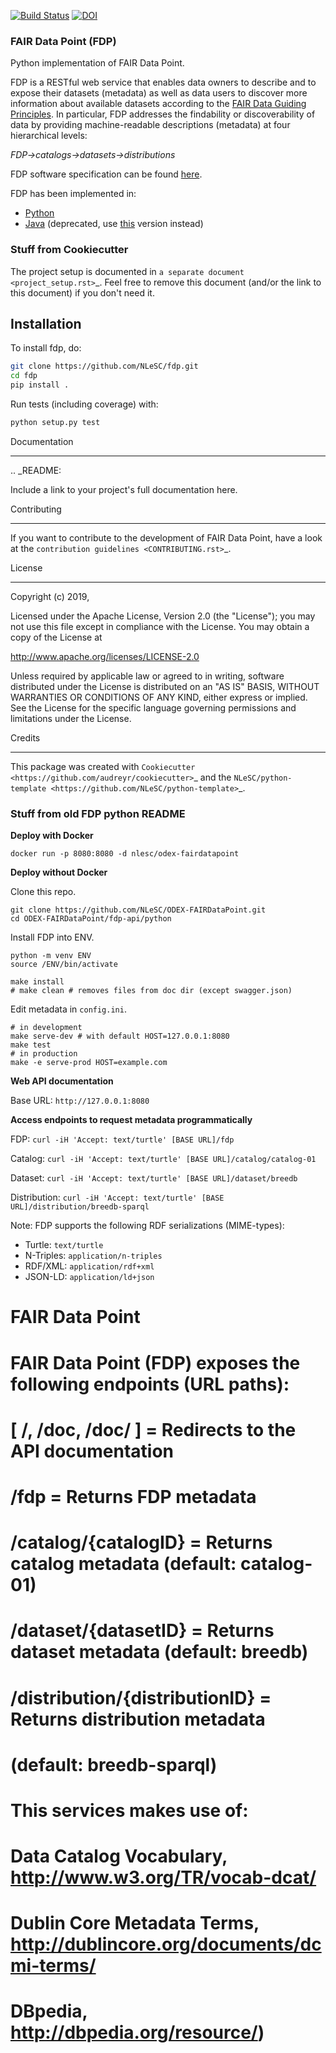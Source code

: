 [![Build Status](https://travis-ci.org/NLeSC/ODEX-FAIRDataPoint.svg?branch=master)](https://travis-ci.org/NLeSC/ODEX-FAIRDataPoint)
[![DOI](https://zenodo.org/badge/37470907.svg)](https://zenodo.org/badge/latestdoi/37470907)

### FAIR Data Point (FDP)

Python implementation of FAIR Data Point.

FDP is a RESTful web service that enables data owners to describe and to expose their datasets (metadata) as well as data users to discover more information about available datasets according to the [FAIR Data Guiding Principles](http://www.force11.org/group/fairgroup/fairprinciples). In particular, FDP addresses the findability or discoverability of data by providing machine-readable descriptions (metadata) at four hierarchical levels:

*FDP->catalogs->datasets->distributions*

FDP software specification can be found [here](https://dtl-fair.atlassian.net/wiki/spaces/FDP/pages/6127622/FAIR+Data+Point+Software+Specification).

FDP has been implemented in:
* [Python](https://github.com/NLeSC/ODEX-FAIRDataPoint/tree/master/fdp-api/python)
* [Java](https://github.com/NLeSC/ODEX-FAIRDataPoint/tree/master/fdp-api/java) (deprecated, use [this](https://github.com/DTL-FAIRData/FAIRDataPoint) version instead)

### Stuff from Cookiecutter
The project setup is documented in `a separate document <project_setup.rst>`_. Feel free to remove this document (and/or the link to this document) if you don't need it.

Installation
------------

To install fdp, do:

```bash
git clone https://github.com/NLeSC/fdp.git
cd fdp
pip install .
```


Run tests (including coverage) with:

```bash
python setup.py test
```

Documentation
*************

.. _README:

Include a link to your project's full documentation here.

Contributing
************

If you want to contribute to the development of FAIR Data Point,
have a look at the `contribution guidelines <CONTRIBUTING.rst>`_.

License
*******

Copyright (c) 2019,

Licensed under the Apache License, Version 2.0 (the "License");
you may not use this file except in compliance with the License.
You may obtain a copy of the License at

http://www.apache.org/licenses/LICENSE-2.0

Unless required by applicable law or agreed to in writing, software
distributed under the License is distributed on an "AS IS" BASIS,
WITHOUT WARRANTIES OR CONDITIONS OF ANY KIND, either express or implied.
See the License for the specific language governing permissions and
limitations under the License.

Credits
*******
This package was created with `Cookiecutter <https://github.com/audreyr/cookiecutter>`_ and the `NLeSC/python-template <https://github.com/NLeSC/python-template>`_.

### Stuff from old FDP python README

**Deploy with Docker**

`docker run -p 8080:8080 -d nlesc/odex-fairdatapoint`

**Deploy without Docker**

Clone this repo.

```
git clone https://github.com/NLeSC/ODEX-FAIRDataPoint.git
cd ODEX-FAIRDataPoint/fdp-api/python
```

Install FDP into ENV.

```
python -m venv ENV
source /ENV/bin/activate

make install
# make clean # removes files from doc dir (except swagger.json)
```

Edit metadata in `config.ini`.

```
# in development
make serve-dev # with default HOST=127.0.0.1:8080
make test
# in production
make -e serve-prod HOST=example.com
```

**Web API documentation**

Base URL: `http://127.0.0.1:8080`

**Access endpoints to request metadata programmatically**

FDP: `curl -iH 'Accept: text/turtle' [BASE URL]/fdp`

Catalog: `curl -iH 'Accept: text/turtle' [BASE URL]/catalog/catalog-01`

Dataset: `curl -iH 'Accept: text/turtle' [BASE URL]/dataset/breedb`

Distribution: `curl -iH 'Accept: text/turtle' [BASE URL]/distribution/breedb-sparql`

Note: FDP supports the following RDF serializations (MIME-types):
* Turtle: `text/turtle`
* N-Triples: `application/n-triples`
* RDF/XML: `application/rdf+xml`
* JSON-LD: `application/ld+json`


# FAIR Data Point
#
# FAIR Data Point (FDP) exposes the following endpoints (URL paths):
#   [ /, /doc, /doc/ ]   = Redirects to the API documentation
#   /fdp                 = Returns FDP metadata
#   /catalog/{catalogID} = Returns catalog metadata (default: catalog-01)
#   /dataset/{datasetID} = Returns dataset metadata (default: breedb)
#   /distribution/{distributionID} = Returns distribution metadata
#                                    (default: breedb-sparql)
#
# This services makes use of:
#   Data Catalog Vocabulary, http://www.w3.org/TR/vocab-dcat/
#   Dublin Core Metadata Terms, http://dublincore.org/documents/dcmi-terms/
#   DBpedia, http://dbpedia.org/resource/)
